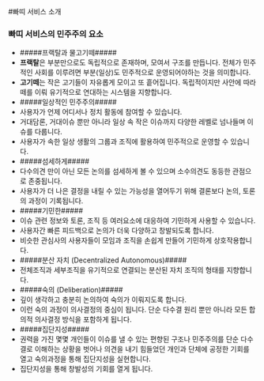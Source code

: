 #빠띠 서비스 소개 

### 빠띠 서비스의 민주주의 요소 

* #####프랙탈과 물고기떼#####
 * **프랙탈**은 부분만으로도 독립적으로 존재하며, 모여서 구조를 만듭니다. 전체가 민주적인 사회를 이루려면 부분(일상)도 민주적으로 운영되어야하는 것을 의미합니다.
 * **고기떼**는 작은 고기들이 자유롭게 모이고 또 흩어집니다. 독립적이지만 사안에 따라 떼를 이뤄 유기적으로 연대하는 시스템을 지향합니다.
* #####일상적인 민주주의#####
 * 사용자가 언제 어디서나 정치 활동에 참여할 수 있습니다.
 * 거대담론, 거대이슈 뿐만 아니라 일상 속 작은 이슈까지 다양한 레벨로 넘나들며 이슈를 다룹니다.
 * 사용자가 속한 일상 생활의 그룹과 조직에 활용하여 민주적으로 운영할 수 있습니다.
* #####섬세하게#####
 * 다수의견 만이 아닌 모든 논의를 섬세하게 볼 수 있으며 소수의견도 동등한 관점으로 존중됩니다.
 * 사용자가 더 나은 결정을 내릴 수 있는 가능성을 열어두기 위해 결론보다 논의, 토론의 과정이 기록됩니다.
* #####기민한#####
 * 이슈 관련 정보와 토론, 조직 등 여러요소에 대응하여 기민하게 사용할 수 있습니다.
 * 사용자간 빠른 피드백으로 논의가 더욱 다양하고 창발되도록 합니다.
 * 비슷한 관심사의 사용자들이 모임과 조직을 손쉽게 만들어 기민하게 상호작용합니다.
* #####분산 자치 (Decentralized Autonomous)#####
 * 전체조직과 세부조직을 유기적으로 연결되는 분산된 자치 조직의 형태를 지향합니다.
* #####숙의 (Deliberation)#####
 * 깊이 생각하고 충분히 논의하여 숙의가 이뤄지도록 합니다.
 * 이런 숙의 과정이 의사결정의 중심이 됩니다. 단순 다수결 원리 뿐만 아니라 모든 합의적 의사결정 방식을 포함하게 됩니다. 
* #####집단지성#####
 * 권력을 가진 몇몇 개인들이 이슈를 낼 수 있는 편향된 구조나 민주주의를 단순 다수결로 이해하는 상황을 벗어나 의견을 내기 힘들었던 개인과 단체에 공정한 기회를 열고 숙의과정을 통해 집단지성을 실현합니다.
 * 집단지성을 통해 창발성의 기회를 열게 됩니다.
